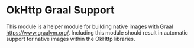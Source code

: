 OkHttp Graal Support
====================

This module is a helper module for building native images
with Graal https://www.graalvm.org/.  Including this module should
result in automatic support for native images within the OkHttp libraries.
